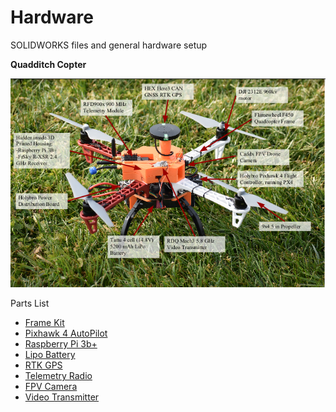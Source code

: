 # Hardware
SOLIDWORKS files and general hardware setup

**Quadditch Copter**

![Alt_text](Quad_Annotated.PNG "Quadditch Copter")

Parts List

- [Frame Kit](https://www.amazon.com/DJI-Flame-Wheel-F450-ARF/dp/B00G4A2RBU) 
- [Pixhawk 4 AutoPilot](https://docs.px4.io/master/en/flight_controller/pixhawk4.html)
- [Raspberry Pi 3b+](https://www.raspberrypi.com/products/raspberry-pi-3-model-b-plus/)
- [Lipo Battery](https://www.getfpv.com/lumenier-n2o-5200mah-6s-120c-lipo-battery.html?afid=aVlOV0hBdmd6THc9&in-stock=1&gclid=CjwKCAjwopWSBhB6EiwAjxmqDTtkMAoWAjR4OPhC20Z10pFSP7TL0MlhJi3XZG94vtunalAG9tURbBoCzWQQAvD_BwE)
- [RTK GPS](https://irlock.com/products/here-3-here-rtk-base-m8p-combo?_pos=1&_sid=b2b8338c6&_ss=r)
- [Telemetry Radio](https://irlock.com/collections/telemetry/products/rfd900-telemetry-bundle)
- [FPV Camera](https://www.racedayquads.com/products/caddx-ratel-2-1200tvl-16-9-4-3-ntsc-pal-micro-fpv-camera?currency=USD&variant=32252553461873&gclid=CjwKCAjwopWSBhB6EiwAjxmqDcY6xkVY6ziV0bNjD42cZLxOCNjk_HoEvTXMwiVjjCei-xruu7opWBoC1v0QAvD_BwE)
- [Video Transmitter](https://www.racedayquads.com/products/rdq-mach-3-video-transmitter-25-1000mw-5-8ghz-vtx-mmcx?currency=USD&variant=17876578009201&gclid=CjwKCAjwopWSBhB6EiwAjxmqDUHuWwQMmS51TPkJjZPIS79uBSXJd4FV2JvyHOB76OZjNJpm98K-6hoCBnAQAvD_BwE)
